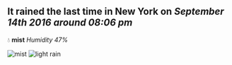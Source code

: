 ## It rained the last time in New York on *September 14th 2016 around 08:06 pm*
💧  **mist** *Humidity 47%*

![mist](http://openweathermap.org/img/w/50n.png) ![light rain](http://openweathermap.org/img/w/10n.png)
